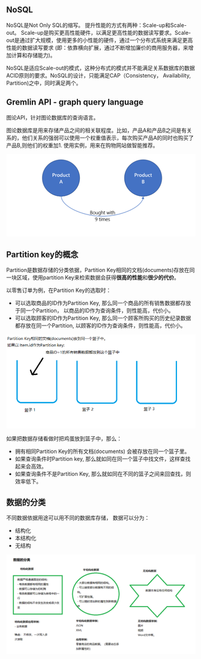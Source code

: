 ## NoSQL
NoSQL是Not Only SQL的缩写。
提升性能的方式有两种：Scale-up和Scale-out。 Scale-up是购买更高性能硬件，以满足更高性能的数据读写要求。Scale-out是通过扩大规模，使用更多的小性能的硬件，通过一个分布式系统来满足更高性能的数据读写要求 (即：依靠横向扩展，通过不断增加廉价的商用服务器，来增加计算和存储能力)。

NoSQL是适应Scale-out的模式，这种分布式的模式并不能满足关系数据库的数据ACID原则的要求。NoSQL的设计，只能满足CAP（Consistency， Availability, Partition)之中，同时满足两个。

## Gremlin API - graph query language
图论API，针对图论数据库的查询语言。 

图论数据库是用来存储产品之间的相关联程度。比如，产品A和产品B之间是有关系的，他们关系的强弱可以使用一个权重值表示，每次购买产品A的同时也购买了产品B,则他们的权重加1. 使用实例，用来在购物网站做智能推荐。

![示例图](media/graph-example.png)

## Partition key的概念

Partition是数据存储的分类依据，Partition Key相同的文档(documents)存放在同一块区域，使用partition Key来检索数据会获得**很高的性能**和**很少的代价**。

以零售订单为例，在Partition Key的选取时：
- 可以选取商品的ID作为Partition Key, 那么同一个商品的所有销售数据都存放于同一个Partition， 以商品的ID作为查询条件，则性能高，代价小。
- 可以选取顾客的ID作为Partition Key, 那么同一个顾客所购买的历史纪录数据都存放在同一个Partition, 以顾客的ID作为查询条件，则性能高，代价小。

![Partition Key示例图](media/partitionKey.png)

如果把数据存储看做时把鸡蛋放到篮子中，那么：
- 拥有相同Partition Key的所有文档(documents) 会被存放在同一个篮子里。
- 如果查询条件时Partition key, 那么就如同在同一个篮子中找文件，这样查找起来会高效。
- 如果查询条件不是Partition Key, 那么就如同在不同的篮子之间来回查找，则效率低下。

## 数据的分类

不同数据依据用途可以用不同的数据库存储， 数据可以分为：
- 结构化
- 本结构化
- 无结构

![数据的分类](media/data-classification.png)
